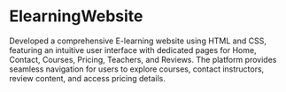 # ElearningWebsite
Developed a comprehensive E-learning website using HTML and CSS, featuring an intuitive user interface with dedicated pages for Home, Contact, Courses, Pricing, Teachers, and Reviews. The platform provides seamless navigation for users to explore courses, contact instructors, review content, and access pricing details. 
